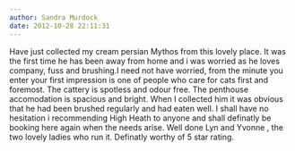 ```yaml
---
author: Sandra Murdock
date: 2012-10-28 22:11:31
---
```

Have just collected my cream persian Mythos from this lovely place. It was the first time he has been away from home and i was worried as he loves company, fuss and brushing.I need not have worried, from the minute you enter your first impression is one of people who care for cats first and foremost. The cattery is spotless and odour free. The penthouse accomodation is spacious and bright. When I collected him it was obvious that he had been brushed regularly and had eaten well. I shall have no hesitation i recommending High Heath to anyone and shall definatly be booking here again when the needs arise. Well done Lyn and Yvonne , the two lovely ladies who run it. Definatly worthy of 5 star rating.

